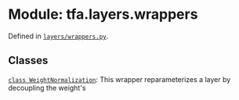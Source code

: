 <div itemscope itemtype="http://developers.google.com/ReferenceObject">
<meta itemprop="name" content="tfa.layers.wrappers" />
<meta itemprop="path" content="Stable" />
</div>

# Module: tfa.layers.wrappers





Defined in [`layers/wrappers.py`](https://github.com/tensorflow/addons/tree/0.4-release/tensorflow_addons/layers/wrappers.py).

<!-- Placeholder for "Used in" -->


## Classes

[`class WeightNormalization`](../../tfa/layers/WeightNormalization.md): This wrapper reparameterizes a layer by decoupling the weight's

